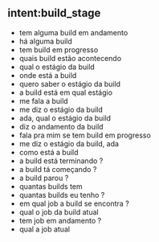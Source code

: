 ## intent:build_stage
- tem alguma build em andamento
- há alguma build
- tem build em progresso
- quais build estão acontecendo
- qual o estágio da build
- onde está a build
- quero saber o estágio da build
- a build está em qual estágio
- me fala a build
- me diz o estágio da build
- ada, qual o estágio da build
- diz o andamento da build
- fala pra mim se tem build em progresso
- me diz o estágio da build, ada
- como está a build
- a build está terminando ?
- a build tá começando ?
- a build parou ?
- quantas builds tem
- quantas builds eu tenho ?
- em qual job a build se encontra ?
- qual o job da build atual
- tem job em andamento ?
- qual a job atual 
